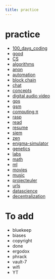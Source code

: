 ```yaml
---
title: practice
---
```

# practice

- [100_days_coding](100_days_coding.md)
- [good](10.min.mil.md)
- [CS](CS.md)
- [algorithms](algorithms.md)
- [anon](anon.md)
- [automation](automation.md)
- [block chain](block_chain.md)
- [chat](chat.md)
- [concepts](concepts.md)
- [digital audio video](digital-video.md)
- [gps](gps.md)
- [gsm](gsm.md)
- [computing π](Computing_pi.md)
- [rasp](rasp.md)
- [read](read.md)
- [resume](resume.md)
- [siem](siem.md)
- [zen](zen.md)
- [enigma-simulator](enigma-simulator.md)
- [genetics](genetics.md)
- [labs](labs.md)
- [math](math.md)
- [ml](ml.md)
- [movies](movies.md)
- [music](music.md)
- [projecteuler](projecteuler.md)
- [urls](urls.md)
- [datascience](datascience.md)
- [decentralization](decentralization.md)

# To add

- bluekeep
- biases
- copyright
- done
- ergodox
- phrack
- vault-7
- wifi
- YT
